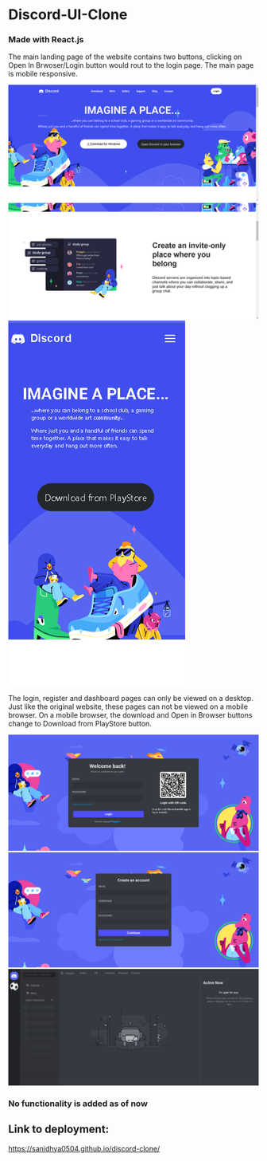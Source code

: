 # Discord-UI-Clone
### Made with React.js


The main landing page of the website contains two buttons, clicking on Open In Brwoser/Login button would rout to the login page. The main page is mobile responsive.

![alt text](pictures/landing.png)
![alt text](pictures/landing2.png)
![alt text](pictures/mobile-landing.png)


The login, register and dashboard pages can only be viewed on a desktop. Just like the original website, these pages can not be viewed on a mobile browser. On a mobile browser, the download and Open in Browser buttons change to Download from PlayStore button.

![alt text](pictures/login.png)
![alt text](pictures/register.png)
![alt text](pictures/dashboard.png)

### No functionality is added as of now

## Link to deployment:
https://sanidhya0504.github.io/discord-clone/
